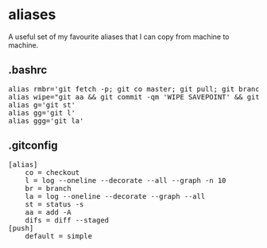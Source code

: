 # aliases

A useful set of my favourite aliases that I can copy from machine to machine.

## .bashrc

<pre>
alias rmbr='git fetch -p; git co master; git pull; git branch --merged | grep -v "\*" | xargs -n 1 git br -d'
alias wipe="git aa && git commit -qm 'WIPE SAVEPOINT' && git reset HEAD~1 --hard"
alias g='git st'
alias gg='git l'
alias ggg='git la'
</pre>

## .gitconfig

<pre>
[alias]
	co = checkout
	l = log --oneline --decorate --all --graph -n 10
	br = branch
	la = log --oneline --decorate --graph --all
	st = status -s
	aa = add -A
	difs = diff --staged
[push]
	default = simple
</pre>
